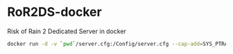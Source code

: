# RoR2DS-docker
Risk of Rain 2 Dedicated Server in docker

```bash
docker run -d -v `pwd`/server.cfg:/Config/server.cfg --cap-add=SYS_PTRACE puteulanus/ror2ds
```
